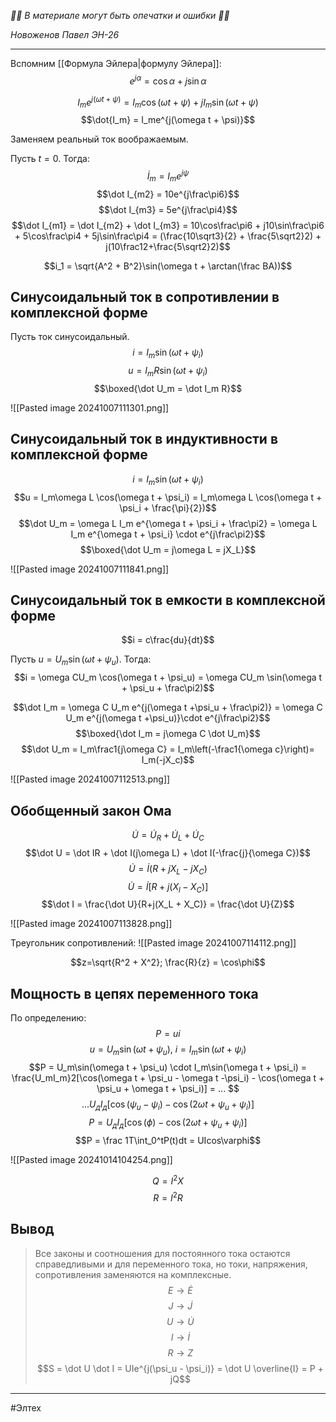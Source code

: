 *🚨🚨 В материале могут быть опечатки и ошибки 🚨🚨*

*Новоженов Павел*
*ЭН-26*

---

Вспомним [[Формула Эйлера|формулу Эйлера]]:
$$e^{j\alpha} = \cos\alpha + j\sin\alpha$$

$$I_me^{j(\omega t + \psi)} = I_m\cos(\omega t + \psi) + jI_m\sin(\omega t + \psi)$$
$$\dot{I_m} = I_me^{j(\omega t + \psi)}$$

Заменяем реальный ток воображаемым.

Пусть $t = 0$. Тогда:
$$\dot I_m = I_me^{j\psi}$$
$$\dot I_{m2} = 10e^{j\frac\pi6}$$
$$\dot I_{m3} = 5e^{j\frac\pi4}$$
$$\dot I_{m1} = \dot I_{m2} + \dot I_{m3} = 10\cos\frac\pi6 + j10\sin\frac\pi6 + 5\cos\frac\pi4 + 5j\sin\frac\pi4 = (\frac{10\sqrt3}{2} + \frac{5\sqrt2}2) + j(10\frac12+\frac{5\sqrt2}2)$$

$$i_1 = \sqrt{A^2 + B^2}\sin(\omega t + \arctan(\frac BA))$$

## Синусоидальный ток в сопротивлении в комплексной форме
Пусть ток синусоидальный.
$$i = I_m\sin(\omega t + \psi_i)$$
$$u = I_mR\sin(\omega t + \psi_i)$$
$$\boxed{\dot U_m = \dot I_m R}$$

![[Pasted image 20241007111301.png]]

## Синусоидальный ток в индуктивности в комплексной форме
$$i = I_m\sin(\omega t + \psi_i)$$
$$u = I_m\omega L \cos(\omega t + \psi_i) = I_m\omega L \cos(\omega t + \psi_i + \frac{\pi}{2})$$
$$\dot U_m = \omega L I_m e^{\omega t + \psi_i + \frac\pi2} = \omega L I_m e^{\omega t + \psi_i} \cdot e^{j\frac\pi2}$$
$$\boxed{\dot U_m = j\omega L = jX_L}$$

![[Pasted image 20241007111841.png]]

## Синусоидальный ток в емкости в комплексной форме
$$i = c\frac{du}{dt}$$

Пусть $u = U_m\sin(\omega t + \psi_u)$. Тогда:
$$i = \omega CU_m \cos(\omega t + \psi_u) = \omega CU_m \sin(\omega t + \psi_u + \frac\pi2)$$

$$\dot I_m = \omega C U_m e^{j(\omega t +\psi_u + \frac\pi2)} = \omega C U_m e^{j(\omega t +\psi_u)}\cdot e^{j\frac\pi2}$$
$$\boxed{\dot I_m = j\omega C \dot U_m}$$
$$\dot U_m = I_m\frac1{j\omega C} = I_m\left(-\frac1{\omega c}\right)= I_m(-jX_c)$$

![[Pasted image 20241007112513.png]]

##  Обобщенный закон Ома
$$\dot U = \dot U_R + \dot U_L + \dot U_C$$
$$\dot U = \dot IR + \dot I(j\omega L) + \dot I(-\frac{j}{\omega C})$$
$$\dot U = \dot I (R+jX_L - jX_C)$$
$$\dot U = \dot I[R + j(X_l-X_C)]$$
$$\dot I = \frac{\dot U}{R+j(X_L + X_C)} = \frac{\dot U}{Z}$$

![[Pasted image 20241007113828.png]]

Треугольник сопротивлений:
![[Pasted image 20241007114112.png]]

$$z=\sqrt{R^2 + X^2}; \frac{R}{z} = \cos\phi$$

## Мощность в цепях переменного тока
По определению:
$$P = ui$$
$$u = U_m\sin(\omega t + \psi_u), \ i = I_m\sin(\omega t + \psi_i)$$
$$P = U_m\sin(\omega t + \psi_u) \cdot I_m\sin(\omega t + \psi_i) = \frac{U_mI_m}2[\cos(\omega t + \psi_u - \omega t -\psi_i) - \cos(\omega t + \psi_u + \omega t + \psi_i)] = ... $$$$ ...  U_дI_д[\cos(\psi_u - \psi_i) - \cos(2\omega t + \psi_u + \psi_i)]$$
$$P = U_дI_д[\cos(\phi) - \cos(2\omega t + \psi_u + \psi_i)]$$
$$P = \frac 1T\int_0^tP(t)dt = UIcos\varphi$$
 
![[Pasted image 20241014104254.png]]

$$Q = I^2X$$
$$R = I^2 R$$

## Вывод

> Все законы и соотношения для постоянного тока остаются справедливыми и для переменного тока, но токи, напряжения, сопротивления заменяются на комплексные.
> $$E \rightarrow \dot E$$
> $$J \rightarrow \dot J$$
> $$U \rightarrow \dot U$$
> $$I \rightarrow \dot I$$
> $$R \rightarrow Z$$
> $$S = \dot U \dot I = UIe^{j(\psi_u - \psi_i)} = \dot U \overline{I} = P + jQ$$

---

#Элтех 